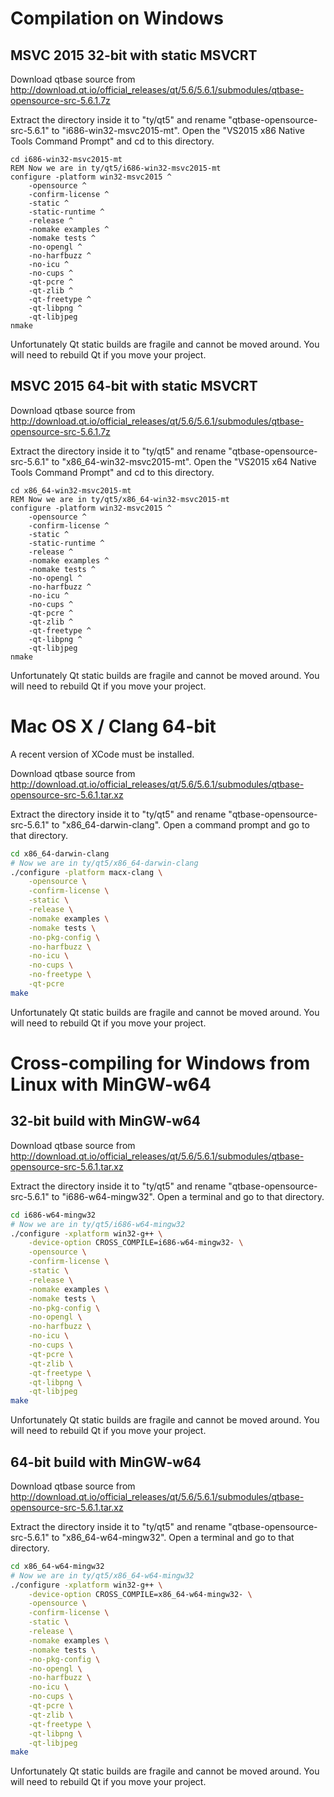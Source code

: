# Compilation on Windows

## MSVC 2015 32-bit with static MSVCRT

Download qtbase source from http://download.qt.io/official_releases/qt/5.6/5.6.1/submodules/qtbase-opensource-src-5.6.1.7z

Extract the directory inside it to "ty/qt5" and rename "qtbase-opensource-src-5.6.1" to
"i686-win32-msvc2015-mt". Open the "VS2015 x86 Native Tools Command Prompt" and cd to
this directory.

```batch
cd i686-win32-msvc2015-mt
REM Now we are in ty/qt5/i686-win32-msvc2015-mt
configure -platform win32-msvc2015 ^
    -opensource ^
    -confirm-license ^
    -static ^
    -static-runtime ^
    -release ^
    -nomake examples ^
    -nomake tests ^
    -no-opengl ^
    -no-harfbuzz ^
    -no-icu ^
    -no-cups ^
    -qt-pcre ^
    -qt-zlib ^
    -qt-freetype ^
    -qt-libpng ^
    -qt-libjpeg
nmake
```

Unfortunately Qt static builds are fragile and cannot be moved around. You will need to rebuild Qt
if you move your project.

## MSVC 2015 64-bit with static MSVCRT

Download qtbase source from http://download.qt.io/official_releases/qt/5.6/5.6.1/submodules/qtbase-opensource-src-5.6.1.7z

Extract the directory inside it to "ty/qt5" and rename "qtbase-opensource-src-5.6.1" to
"x86_64-win32-msvc2015-mt". Open the "VS2015 x64 Native Tools Command Prompt" and cd to
this directory.

```batch
cd x86_64-win32-msvc2015-mt
REM Now we are in ty/qt5/x86_64-win32-msvc2015-mt
configure -platform win32-msvc2015 ^
    -opensource ^
    -confirm-license ^
    -static ^
    -static-runtime ^
    -release ^
    -nomake examples ^
    -nomake tests ^
    -no-opengl ^
    -no-harfbuzz ^
    -no-icu ^
    -no-cups ^
    -qt-pcre ^
    -qt-zlib ^
    -qt-freetype ^
    -qt-libpng ^
    -qt-libjpeg
nmake
```

Unfortunately Qt static builds are fragile and cannot be moved around. You will need to rebuild Qt
if you move your project.

# Mac OS X / Clang 64-bit

A recent version of XCode must be installed.

Download qtbase source from http://download.qt.io/official_releases/qt/5.6/5.6.1/submodules/qtbase-opensource-src-5.6.1.tar.xz

Extract the directory inside it to "ty/qt5" and rename "qtbase-opensource-src-5.6.1" to
"x86_64-darwin-clang". Open a command prompt and go to that directory.

```sh
cd x86_64-darwin-clang
# Now we are in ty/qt5/x86_64-darwin-clang
./configure -platform macx-clang \
    -opensource \
    -confirm-license \
    -static \
    -release \
    -nomake examples \
    -nomake tests \
    -no-pkg-config \
    -no-harfbuzz \
    -no-icu \
    -no-cups \
    -no-freetype \
    -qt-pcre
make
```

Unfortunately Qt static builds are fragile and cannot be moved around. You will need to rebuild Qt
if you move your project.

# Cross-compiling for Windows from Linux with MinGW-w64

## 32-bit build with MinGW-w64

Download qtbase source from http://download.qt.io/official_releases/qt/5.6/5.6.1/submodules/qtbase-opensource-src-5.6.1.tar.xz

Extract the directory inside it to "ty/qt5" and rename "qtbase-opensource-src-5.6.1" to
"i686-w64-mingw32". Open a terminal and go to that directory.

```sh
cd i686-w64-mingw32
# Now we are in ty/qt5/i686-w64-mingw32
./configure -xplatform win32-g++ \
    -device-option CROSS_COMPILE=i686-w64-mingw32- \
    -opensource \
    -confirm-license \
    -static \
    -release \
    -nomake examples \
    -nomake tests \
    -no-pkg-config \
    -no-opengl \
    -no-harfbuzz \
    -no-icu \
    -no-cups \
    -qt-pcre \
    -qt-zlib \
    -qt-freetype \
    -qt-libpng \
    -qt-libjpeg
make
```

Unfortunately Qt static builds are fragile and cannot be moved around. You will need to rebuild Qt
if you move your project.

## 64-bit build with MinGW-w64

Download qtbase source from http://download.qt.io/official_releases/qt/5.6/5.6.1/submodules/qtbase-opensource-src-5.6.1.tar.xz

Extract the directory inside it to "ty/qt5" and rename "qtbase-opensource-src-5.6.1" to
"x86_64-w64-mingw32". Open a terminal and go to that directory.

```sh
cd x86_64-w64-mingw32
# Now we are in ty/qt5/x86_64-w64-mingw32
./configure -xplatform win32-g++ \
    -device-option CROSS_COMPILE=x86_64-w64-mingw32- \
    -opensource \
    -confirm-license \
    -static \
    -release \
    -nomake examples \
    -nomake tests \
    -no-pkg-config \
    -no-opengl \
    -no-harfbuzz \
    -no-icu \
    -no-cups \
    -qt-pcre \
    -qt-zlib \
    -qt-freetype \
    -qt-libpng \
    -qt-libjpeg
make
```

Unfortunately Qt static builds are fragile and cannot be moved around. You will need to rebuild Qt
if you move your project.
